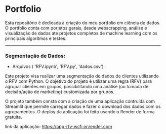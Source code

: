 # Portfolio

Esta repositório é dedicada a criação do meu portfolio em ciência de dados. O portfolio conta com porjetos gerais, desde webscrapping, análise e visualização de dados até projetos completos de machine learning com os principais algorítmos e testes.

---
### Segmentação de Dados:

* Arquivos ( 'RFV.ipynb', 'RFV.py', 'dados.csv')

Este projeto visa realizar uma segmentação de dados de clientes utilizando o RFV com Python. O objetivo do projeto é utilizar uma regra (RFV) para agrupar clientes em grupos, possibilitando uma análise (ou tomada de decisão/ação de marketing) customizada por grupos.

O projeto também consta com a criação de uma aplicação contruída com Streamlit que permite carregar dados e fazer o download dos dados com os agrupamentos. O deploy da aplicação foi feita usando o Render de forma gratuita.

link da aplicação: https://app-rfv-wc1j.onrender.com
